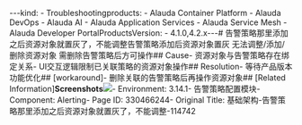 ---kind:   - Troubleshootingproducts:    - Alauda Container Platform   - Alauda DevOps   - Alauda AI   - Alauda Application Services   - Alauda Service Mesh   - Alauda Developer PortalProductsVersion:   - 4.1.0,4.2.x---<!-- A type of document that involves encountering a fault, diag...it, performing root cause analysis, and providing solutions. --># 告警策略那里添加之后资源对象就置灰了，不能调整告警策略添加后资源对象置灰 无法调整/添加/删除资源对象 需删除告警策略后方可操作## Cause- 资源对象与告警策略存在绑定关系- UI交互逻辑限制已关联策略的资源对象操作## Resolution- 等待产品版本功能优化## [workaround]- 删除关联的告警策略后再操作资源对象## [Related Information]**Screenshots**![](/download/attachments/330466244/%25E5%2591%258A%25E8%25AD%25A6%25E7%25AD%2596%25E7%2595%25A5%25E7%25BD%25AE%25E7%2581%25B0.png?version=1&modificationDate=1755162340000&api=v2)- Environment: 3.14.1- 告警策略配置模块- Component: Alerting- Page ID: 330466244- Original Title: 基础架构-告警策略那里添加之后资源对象就置灰了，不能调整-114742